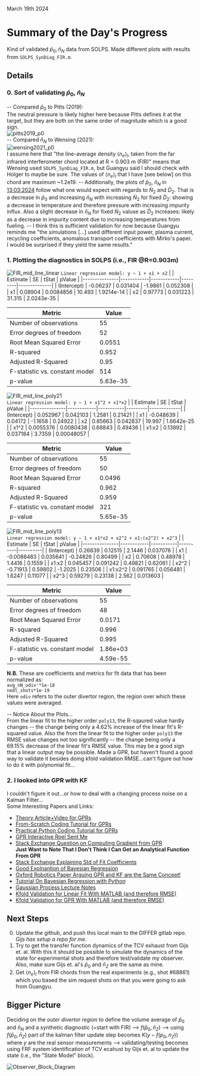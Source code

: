 March 19th 2024

# Summary of the Day's Progress
Kind of validated $\bar{p}_0, \bar{n}_N$ data from SOLPS. Made different plots with results from `SOLPS_SynDiag_FIR.m`.

## Details  

### 0. Sort of validating $\bar{p}_0$, $\bar{n}_N$

-- Compared $\bar{p}_0$ to Pitts (2019):  
The neutral pressure is likely higher here because Pitts defines it at the target, but they are both on the same order of magnitude which is a good sign.  
![pitts2019_p0](JournalImages/pitts2019_p0.png)  
-- Compared $\bar{n}_N$ to Wensing (2021):  
![wensing2021_p0](JournalImages/wensing2021_<ne>l_FIR.png)  
I assume here that "the line-average
density $\langle n_e\rangle _l$, taken from the far infrared interferometer chord
located at R = 0.903 m (FIR)" means that Wensing used `SOLPS_SynDiag_FIR.m`, but Guangyu said I should check with Holger to maybe be sure. The values of $\langle n_e\rangle _l$ that I have [see below] on this chord are maximum ~1.2e19.
-- Additionally, the plots of $\bar{p}_0$, $\bar{n}_N$ in [13:03:2024](ProgressJournal/13:03:2024.md) follow what one would expect with regards to $\dot{N}_2$ and $\dot{D}_2$. That is a decrease in $\bar{p}_0$ and increasing $\bar{n}_N$ with increasing $\dot{N}_2$ for fixed $\dot{D}_2$: showing a decrease in temperature and therefore pressure with increasing impurity influx. Also a slight decrease in $\bar{n}_N$ for fixed $\dot{N}_2$ valuse as $\dot{D}_2$ increases: likely as a decrease in impurity content due to increasing temperatures from fueling.
-- I think this is sufficient validation for now because Guangyu reminds me "the simulations [...] used different input power, plasma current, recycling coefficients, anomalous transport coefficients with Mirko's paper. I would be surprised if they yield the same results."
### 1. Plotting the diagnostics in SOLPS (i.e., FIR @R=0.903m)  

![FIR_mid_line_linear](JournalImages/FIR_mid_line_linear.svg) 
`Linear regression model:
    y ~ 1 + x1 + x2` 
|               | Estimate   | SE         | tStat   | pValue       |
|---------------|------------|------------|---------|--------------|
| (Intercept)   | -0.06237   | 0.031404   | -1.9861 | 0.052308     |
| x1            | 0.08904    | 0.0084856  | 10.493  | 1.9214e-14   |
| x2            | 0.97773    | 0.031223   | 31.315  | 2.0243e-35   |  

| Metric                                 | Value            |
|----------------------------------------|------------------|
| Number of observations                 | 55               |
| Error degrees of freedom               | 52               |
| Root Mean Squared Error                | 0.0551           |
| R-squared                              | 0.952            |
| Adjusted R-Squared                     | 0.95             |
| F-statistic vs. constant model         | 514              |
| p-value                                | 5.63e-35         |


![FIR_mid_line_poly21](JournalImages/FIR_mid_line_poly21.svg)  
`Linear regression model:
    y ~ 1 + x1^2 + x1*x2`
|               | Estimate   | SE        | tStat   | pValue      |
|---------------|------------|-----------|---------|-------------|
| (Intercept)   | 0.052967   | 0.042103  | 1.2581  | 0.21421     |
| x1            | -0.048639  | 0.04172   | -1.1658 | 0.24922     |
| x2            | 0.85663    | 0.042837  | 19.997  | 1.6642e-25  |
| x1^2          | 0.0055376  | 0.0080438 | 0.68843 | 0.49436     |
| x1:x2         | 0.13892    | 0.037184  | 3.7359  | 0.00048057  |  

| Metric                                 | Value            |
|----------------------------------------|------------------|
| Number of observations                 | 55               |
| Error degrees of freedom               | 50               |
| Root Mean Squared Error                | 0.0496           |
| R-squared                              | 0.962            |
| Adjusted R-Squared                     | 0.959            |
| F-statistic vs. constant model         | 321              |
| p-value                                | 5.65e-35         |


![FIR_mid_line_poly13](JournalImages/FIR_mid_line_poly13.svg)  
`Linear regression model:
    y ~ 1 + x1*x2 + x2^2 + x1:(x2^2) + x2^3`
|               | Estimate   | SE        | tStat    | pValue   |
|---------------|------------|-----------|----------|----------|
| (Intercept)   | 0.26839    | 0.12515   | 2.1446   | 0.037076 |
| x1            | -0.0088483 | 0.035641  | -0.24826 | 0.80499  |
| x2            | 0.70608    | 0.48978   | 1.4416   | 0.1559   |
| x1:x2         | 0.045457   | 0.091242  | 0.49821  | 0.62061  |
| x2^2          | -0.71913   | 0.59802   | -1.2025  | 0.23506  |
| x1:x2^2       | 0.091765   | 0.056481  | 1.6247   | 0.11077  |
| x2^3          | 0.59279    | 0.23138   | 2.562    | 0.013603 |  

| Metric                                 | Value            |
|----------------------------------------|------------------|
| Number of observations                 | 55               |
| Error degrees of freedom               | 48               |
| Root Mean Squared Error                | 0.0171           |
| R-squared                              | 0.996            |
| Adjusted R-Squared                     | 0.995            |
| F-statistic vs. constant model         | 1.86e+03         |
| p-value                                | 4.59e-55         |

**N.B.** These are coefficients and metrics for fit data that has been normalized as:  
`avg_nN_odiv'*1e-18`  
`nedl_shots*1e-19`  
Here `odiv` refers to the outer divertor region, the region over which these values were averaged.

-- Notice About the Plots...  
From the linear fit to the higher order `poly13`, the R-sqaured value hardly changes -- the change being only a 4.62% increase of the linear fit's R-squared value. Also the from the linear fit to the higher order `poly13` the RMSE value changes not too significantly -- the change being only a 69.15% decrease of the linear fit's RMSE value. This may be a good sign that a linear output may be possible. Made a GPR, but haven't found a good way to validate it besides doing kfold validation RMSE...can't figure out how to do it with polynomial fit...

### 2. I looked into GPR with KF  
I couldn't figure it out...or how to deal with a changing process noise on a Kalman Filter...  
Some Interesting Papers and Links:  
- [Theory Article+Video for GPRs](https://thegradient.pub/gaussian-process-not-quite-for-dummies/)
- [From-Scratch Coding Tutorial for GPRs](https://hannibunny.github.io/mlbook/machinelearning/GaussianProcessRegression.html)
- [Practical Python Coding Tutorial for GPRs](https://github.com/jwangjie/Gaussian-Process-Regression-Tutorial)
- [GPR Interactive Roel Sent Me](http://www.infinitecuriosity.org/vizgp/)  
- [Stack Exchange Question on Computing Gradient from GPR](https://stats.stackexchange.com/questions/373446/computing-gradients-via-gaussian-process-regression)  
**Just Want to Note That I Don't Think I Can Get an Analytical Function From GPR**  
- [Stack Exchange Explaining Std of Fit Coefficients](https://stats.stackexchange.com/questions/68151/how-to-derive-variance-covariance-matrix-of-coefficients-in-linear-regression)  
- [Good Explnantion of Bayesian Regression](https://www.analyticsvidhya.com/blog/2022/04/bayesian-approach-to-regression-analysis-with-python/)  
- [Oxford Robotics Paper Arguing GPR and KF are the Same Concept!](https://www.robots.ox.ac.uk/~sjrob/Pubs/Fusion2010_0132.pdf)
- [Tutorial On Bayesian Regression with Python](https://subhasish-basak-c-94990.medium.com/introduction-to-bayesian-optimization-a-simple-python-implementation-a98e28caf7ec)
- [Gaussian Process Lecture Notes](https://classes.cec.wustl.edu/~SEAS-SVC-CSE517A/lecturenotes/08_lecturenote_GPs.pdf)
- [Kfold Validation for Linear Fit With MATLAB (and therefore RMSE)](https://nl.mathworks.com/help/stats/classreg.learning.partition.regressionpartitionedlinear-class.html)  
- [Kfold Validation for GPR With MATLAB (and therefore RMSE)](https://nl.mathworks.com/help/stats/classreg.learning.partition.regressionpartitionedmodel.kfoldpredict.html)


## Next Steps
0. Update the github, and push this local main to the DIFFER gitlab repo. *Gijs has setup a repo for me.*
1. Try to get the transfer function dynamics of the TCV exhaust from Gijs et. al. With this it should be possible to simulate the dynamics of the state for experimental shots and therefore test/validate my observer. Also, make sure Gijs et. al's $\bar{p}_0$ and $\bar{n}_Z$ are the same as mine.  
2. Get $\langle n_e\rangle _l$ from FIR chords from the real experiments (e.g., shot #68861) which you based the sim request shots on that you were going to ask from Guangyu.

## Bigger Picture
Deciding on the *outer divertor region* to define the volume average of $\bar{p}_0$ and $\bar{n}_N$ and a synthetic diagnostic (=start with FIR) --> $f(\bar{p}_0, \bar{n}_Z)$ --> using $f(\bar{p}_0, \bar{n}_Z)$ part of the kalman filter update step becomes $K(y - f(p_0, n_Z))$ where $y$ are the real sensor measurements --> validating/testing becomes using FRF system identification of TCV ecahust by Gijs et. al to update the state (i.e., the "State Model" block).

![Observer_Block_Diagram](JournalImages/Observer_Block_Diagram.png)
